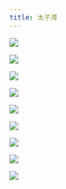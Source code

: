 ```yaml
---
title: 太子湾
---
```


![](https://oss.kinda.info/image/202303251314128.jpeg)

![](https://oss.kinda.info/image/202303251314254.jpeg)

![](https://oss.kinda.info/image/202303251314280.jpeg)

![](https://oss.kinda.info/image/202303251314168.jpeg)

![](https://oss.kinda.info/image/202303251314685.jpeg)

![](https://oss.kinda.info/image/202303251314971.jpeg)

![](https://oss.kinda.info/image/202303251314805.jpeg)

![](https://oss.kinda.info/image/202303251314697.jpeg)

![](https://oss.kinda.info/image/202303251314545.jpeg)